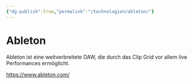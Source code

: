 ```yaml
---
{"dg-publish":true,"permalink":"/technologien/ableton/"}
---
```


# Ableton

Ableton ist eine weitverbreitete DAW, die durch das Clip Grid vor allem live Performances ermöglicht.

https://www.ableton.com/